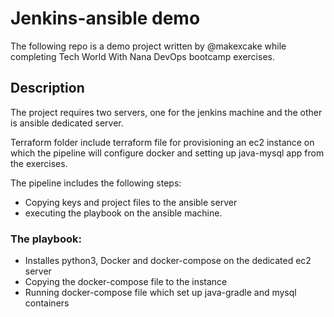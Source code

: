 # Jenkins-ansible demo
The following repo is a demo project written by @makexcake while completing Tech World With Nana DevOps bootcamp exercises.

## Description
The project requires two servers, one for the jenkins machine and the other is ansible dedicated server.

Terraform folder include terraform file for provisioning an ec2 instance on which the pipeline will configure docker and setting up java-mysql app from the exercises.

The pipeline includes the following steps: 
* Copying keys and project files to the ansible server
* executing the playbook on the ansible machine.
### The playbook:
* Installes python3, Docker and docker-compose on the dedicated ec2 server
* Copying the docker-compose file to the instance
* Running docker-compose file which set up java-gradle and mysql containers